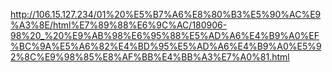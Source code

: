 http://106.15.127.234/01%20%E5%B7%A6%E8%80%B3%E5%90%AC%E9%A3%8E/html%E7%89%88%E6%9C%AC/180906-98%20_%20%E9%AB%98%E6%95%88%E5%AD%A6%E4%B9%A0%EF%BC%9A%E5%A6%82%E4%BD%95%E5%AD%A6%E4%B9%A0%E5%92%8C%E9%98%85%E8%AF%BB%E4%BB%A3%E7%A0%81.html